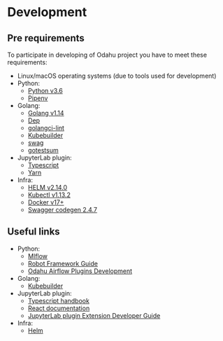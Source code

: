 # Development

## Pre requirements

To participate in developing of Odahu project you have to meet these requirements:
* Linux/macOS operating systems (due to tools used for development)
* Python:
    * [Python v3.6](https://www.python.org/downloads/release/python-360/)
    * [Pipenv](https://github.com/pypa/pipenv)
* Golang:
    * [Golang v1.14](https://blog.golang.org/go1.14)
    * [Dep](https://github.com/golang/dep)
    * [golangci-lint](https://github.com/golangci/golangci-lint)
    * [Kubebuilder](https://github.com/kubernetes-sigs/kubebuilder)
    * [swag](https://github.com/swaggo/swag)
    * [gotestsum](https://github.com/gotestyourself/gotestsum)
* JupyterLab plugin:
    * [Typescript](https://www.typescriptlang.org/index.html#download-links)
    * [Yarn](https://yarnpkg.com/lang/en/)
* Infra:
    * [HELM v2.14.0](https://github.com/helm/helm/releases/tag/v2.14.0)
    * [Kubectl v1.13.2](https://github.com/kubernetes/kubernetes/releases/tag/v1.13.2)
    * [Docker v17+](https://docs.docker.com/install/)
    * [Swagger codegen 2.4.7](https://github.com/swagger-api/swagger-codegen/releases)

## Useful links

* Python:
    * [Mlflow](https://www.mlflow.org/docs/latest/index.html)
    * [Robot Framework Guide](http://robotframework.org/robotframework/latest/RobotFrameworkUserGuide.html)
    * [Odahu Airflow Plugins Development](https://airflow.apache.org/plugins.html)
* Golang:
    * [Kubebuilder](https://book.kubebuilder.io/)
* JupyterLab plugin:
    * [Typescript handbook](https://www.typescriptlang.org/docs/handbook/basic-types.html)
    * [React documentation](https://reactjs.org/docs/getting-started.html)
    * [JupyterLab plugin Extension Developer Guide](https://jupyterlab.readthedocs.io/en/stable/developer/extension_dev.html)
* Infra:
    * [Helm](https://helm.sh/docs/using_helm/#quickstart-guide)
